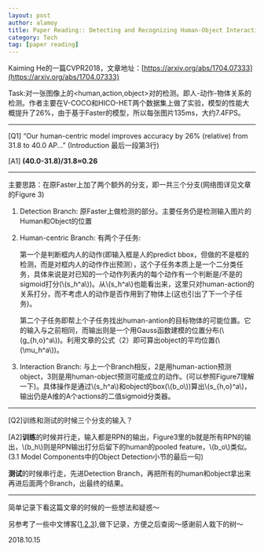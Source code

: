```yaml
---
layout: post
author: alamoy
title: Paper Reading:: Detecting and Recognizing Human-Object Interactions
category: Tech
tag: [paper reading]
---
```


<script type="text/javascript" src="http://cdn.mathjax.org/mathjax/latest/MathJax.js?config=default"></script>

Kaiming He的一篇CVPR2018，文章地址：[https://arxiv.org/abs/1704.07333](https://arxiv.org/abs/1704.07333)

Task:对一张图像上的<human,action,object>对的检测。即人-动作-物体关系的检测。作者主要在V-COCO和HICO-HET两个数据集上做了实验，模型的性能大概提升了26%，由于基于Faster的模型，所以每张图片135ms，大约7.4FPS。

***
[Q1] “Our human-centric model improves accuracy by 26% (relative) from 31.8 to 40.0 AP...” (Introduction 最后一段第3行)

[A1] **(40.0-31.8)/31.8≈0.26**
***

主要思路：在原Faster上加了两个额外的分支，即一共三个分支(网络图详见文章的Figure 3)

1. Detection Branch: 原Faster上做检测的部分。主要任务仍是检测输入图片的Human和Object的位置

2. Human-centric Branch: 有两个子任务:
  
   第一个是判断框内人的动作(即输入框是人的predict bbox，但做的不是框的检测，而是对框内人的动作作出预测），这个子任务本质上是一个二分类任务，具体来说是对已知的一个动作列表内的每个动作有一个判断是/不是的sigmoid打分(\\(s_h^a\\))。从\\(s_h^a\\)也能看出来，这里只对human-action的关系打分，而不考虑人的动作是否作用到了物体上(这也引出了下一个子任务)。

   第二个子任务即帮上个子任务找出human-antion的目标物体的可能位置。它的输入与之前相同，而输出则是一个用Gauss函数建模的位置分布(\\(g_{h,o}^a\\))。利用文章的公式（2）即可算出object的平均位置(\\(\mu_h^a\\))。

3. Interaction Branch: 与上一个Branch相反，2是用human-action预测object，3则是用human-object预测可能成立的动作。(可以参照Figure7理解一下)。具体操作是通过\\(s_h^a\\)和object的box(\\(b_o\\))算出\\(s_{h,o}^a\\)，输出仍是A维的A个actions的二值sigmoid分类器。

***
[Q2]训练和测试的时候三个分支的输入？

[A2]**训练**的时候并行走，输入都是RPN的输出，Figure3里的b就是所有RPN的输出，\\(b_h\\)则是RPN输出打分后留下的human的pooled feature，\\(b_o\\)类似。(3.1 Model Components中的Object Detection小节的最后一句)

**测试**的时候串行走，先进Detection Branch，再把所有的human和object拿出来再进后面两个Branch，出最终的结果。
***

简单记录下看这篇文章的时候的一些想法和疑惑～

另参考了一些中文博客([1](https://blog.csdn.net/elaine_bao/article/details/80740012),[2](https://blog.csdn.net/qq_37014750/article/details/82469569?utm_source=blogxgwz7),[3](https://blog.csdn.net/sunshine_010/article/details/80036830?utm_source=blogxgwz1)),做下记录，方便之后查阅～感谢前人栽下的树～

2018.10.15
